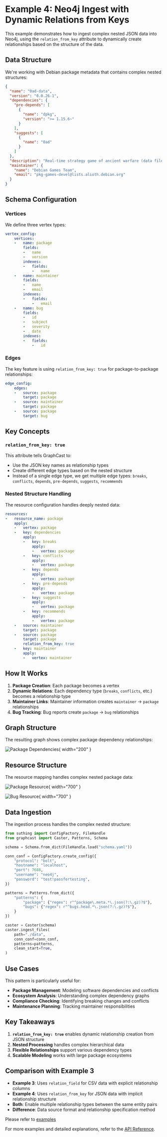 # Example 4: Neo4j Ingest with Dynamic Relations from Keys

This example demonstrates how to ingest complex nested JSON data into Neo4j, using the `relation_from_key` attribute to dynamically create relationships based on the structure of the data.

## Data Structure

We're working with Debian package metadata that contains complex nested structures:

```json
{
  "name": "0ad-data",
  "version": "0.0.26-1",
  "dependencies": {
    "pre-depends": [
      {
        "name": "dpkg",
        "version": ">= 1.15.6~"
      }
    ],
    "suggests": [
      {
        "name": "0ad"
      }
    ]
  },
  "description": "Real-time strategy game of ancient warfare (data files)",
  "maintainer": {
    "name": "Debian Games Team",
    "email": "pkg-games-devel@lists.alioth.debian.org"
  }
}
```

## Schema Configuration

### Vertices
We define three vertex types:

```yaml
vertex_config:
    vertices:
    -   name: package
        fields:
        -   name
        -   version
        indexes:
        -   fields:
            -   name
    -   name: maintainer
        fields:
        -   name
        -   email
        indexes:
        -   fields:
            -   email
    -   name: bug
        fields:
        -   id
        -   subject
        -   severity
        -   date
        indexes:
        -   fields:
            -   id
```

### Edges
The key feature is using `relation_from_key: true` for package-to-package relationships:

```yaml
edge_config:
    edges:
    -   source: package
        target: package
    -   source: maintainer
        target: package
    -   source: package
        target: bug
```

## Key Concepts

### `relation_from_key: true`
This attribute tells GraphCast to:

- Use the JSON key names as relationship types
- Create different edge types based on the nested structure
- Instead of a single edge type, we get multiple edge types: `breaks`, `conflicts`, `depends`, `pre-depends`, `suggests`, `recommends`

### Nested Structure Handling
The resource configuration handles deeply nested data:

```yaml
resources:
-   resource_name: package
    apply:
    -   vertex: package
    -   key: dependencies
        apply:
        -   key: breaks
            apply:
            -   vertex: package
        -   key: conflicts
            apply:
            -   vertex: package
        -   key: depends
            apply:
            -   vertex: package
        -   key: pre-depends
            apply:
            -   vertex: package
        -   key: suggests
            apply:
            -   vertex: package
        -   key: recommends
            apply:
            -   vertex: package
    -   source: maintainer
        target: package
    -   source: package
        target: package
        relation_from_key: true
    -   key: maintainer
        apply:
        -   vertex: maintainer
```

## How It Works

1. **Package Creation**: Each package becomes a vertex
2. **Dynamic Relations**: Each dependency type (`breaks`, `conflicts`, etc.) becomes a relationship type
3. **Maintainer Links**: Maintainer information creates `maintainer` → `package` relationships
4. **Bug Tracking**: Bug reports create `package` → `bug` relationships

## Graph Structure

The resulting graph shows complex package dependency relationships:

![Package Dependencies](../assets/4-ingest-neo4j/figs/debian-eco_vc2vc.png){ width="200" }

## Resource Structure

The resource mapping handles complex nested package data:

![Package Resource](../assets/4-ingest-neo4j/figs/debian-eco.resource-package.png){ width="700" }

![Bug Resource](../assets/4-ingest-neo4j/figs/debian-eco.resource-bug.png){ width="700" }

## Data Ingestion

The ingestion process handles the complex nested structure:

```python
from suthing import ConfigFactory, FileHandle
from graphcast import Caster, Patterns, Schema

schema = Schema.from_dict(FileHandle.load("schema.yaml"))

conn_conf = ConfigFactory.create_config({
    "protocol": "bolt",
    "hostname": "localhost",
    "port": 7688,
    "username": "neo4j",
    "password": "test!passfortesting",
})

patterns = Patterns.from_dict({
    "patterns": {
        "package": {"regex": r"^package\.meta.*\.json(?:\.gz)?$"},
        "bugs": {"regex": r"^bugs.head.*\.json(?:\.gz)?$"},
    }
})

caster = Caster(schema)
caster.ingest_files(
    path="./data",
    conn_conf=conn_conf,
    patterns=patterns,
    clean_start=True,
)
```

## Use Cases

This pattern is particularly useful for:
- **Package Management**: Modeling software dependencies and conflicts
- **Ecosystem Analysis**: Understanding complex dependency graphs
- **Compliance Checking**: Identifying breaking changes and conflicts
- **Maintenance Planning**: Tracking maintainer responsibilities

## Key Takeaways

1. **`relation_from_key: true`** enables dynamic relationship creation from JSON structure
2. **Nested Processing** handles complex hierarchical data
3. **Flexible Relationships** support various dependency types
4. **Scalable Modeling** works with large package ecosystems

## Comparison with Example 3

- **Example 3**: Uses `relation_field` for CSV data with explicit relationship columns
- **Example 4**: Uses `relation_from_key` for JSON data with implicit relationship structure
- **Both**: Enable multiple relationship types between the same entity pairs
- **Difference**: Data source format and relationship specification method

Please refer to [examples](https://github.com/growgraph/graphcast/tree/main/examples/4-ingest-neo4j)

For more examples and detailed explanations, refer to the [API Reference](../reference/index.md).
